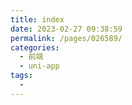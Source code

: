 ```yaml
---
title: index
date: 2023-02-27 09:38:59
permalink: /pages/026589/
categories:
  - 前端
  - uni-app
tags:
  - 
---
```

